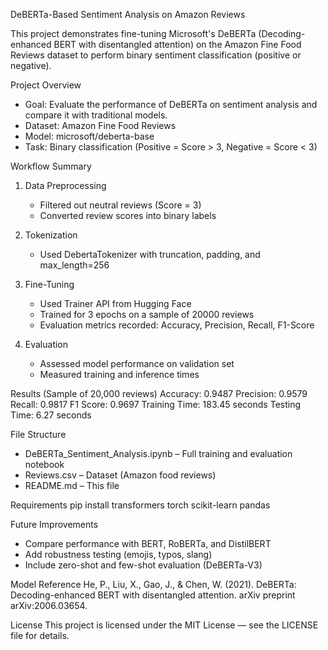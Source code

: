 DeBERTa-Based Sentiment Analysis on Amazon Reviews

This project demonstrates fine-tuning Microsoft's DeBERTa (Decoding-enhanced BERT with disentangled attention) on the Amazon Fine Food Reviews dataset to perform binary sentiment classification (positive or negative).

Project Overview
- Goal: Evaluate the performance of DeBERTa on sentiment analysis and compare it with traditional models.
- Dataset: Amazon Fine Food Reviews
- Model: microsoft/deberta-base
- Task: Binary classification (Positive = Score > 3, Negative = Score < 3)

Workflow Summary
1. Data Preprocessing
   - Filtered out neutral reviews (Score = 3)
   - Converted review scores into binary labels

2. Tokenization
   - Used DebertaTokenizer with truncation, padding, and max_length=256

3. Fine-Tuning
   - Used Trainer API from Hugging Face
   - Trained for 3 epochs on a sample of 20000 reviews
   - Evaluation metrics recorded: Accuracy, Precision, Recall, F1-Score

4. Evaluation
   - Assessed model performance on validation set
   - Measured training and inference times

Results (Sample of 20,000 reviews)
Accuracy: 0.9487
Precision: 0.9579
Recall: 0.9817
F1 Score: 0.9697
Training Time: 183.45 seconds
Testing Time: 6.27 seconds

File Structure
- DeBERTa_Sentiment_Analysis.ipynb – Full training and evaluation notebook
- Reviews.csv – Dataset (Amazon food reviews)
- README.md – This file

Requirements
pip install transformers torch scikit-learn pandas

Future Improvements
- Compare performance with BERT, RoBERTa, and DistilBERT
- Add robustness testing (emojis, typos, slang)
- Include zero-shot and few-shot evaluation (DeBERTa-V3)

Model Reference
He, P., Liu, X., Gao, J., & Chen, W. (2021). DeBERTa: Decoding-enhanced BERT with disentangled attention. arXiv preprint arXiv:2006.03654.

License
This project is licensed under the MIT License — see the LICENSE file for details.
